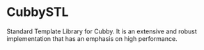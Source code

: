 # CubbySTL
Standard Template Library for Cubby. It is an extensive and robust implementation that has an emphasis on high performance.
